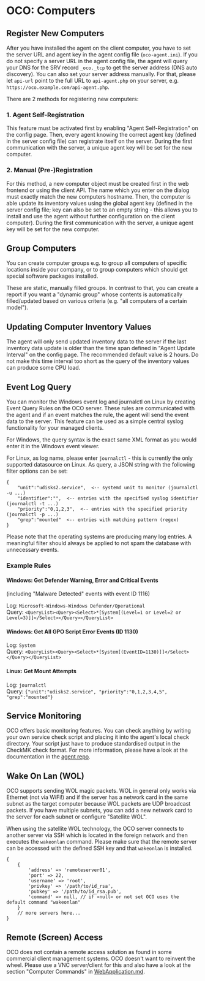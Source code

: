 # OCO: Computers

## Register New Computers
After you have installed the agent on the client computer, you have to set the server URL and agent key in the agent config file (`oco-agent.ini`). If you do not specify a server URL in the agent config file, the agent will query your DNS for the SRV record `_oco._tcp` to get the server address (DNS auto discovery). You can also set your server address manually. For that, please let `api-url` point to the full URL to `api-agent.php` on your server, e.g. `https://oco.example.com/api-agent.php`.

There are 2 methods for registering new computers:

### 1. Agent Self-Registration
This feature must be activated first by enabling "Agent Self-Registration" on the config page. Then, every agent knowing the correct agent key (defined in the server config file) can registrate itself on the server. During the first communication with the server, a unique agent key will be set for the new computer.

### 2. Manual (Pre-)Registration
For this method, a new computer object must be created first in the web frontend or using the client API. The name which you enter on the dialog must exactly match the new computers hostname. Then, the computer is able update its inventory values using the global agent key (defined in the server config file; key can also be set to an empty string - this allows you to install and use the agent without further configuration on the client computer). During the first communication with the server, a unique agent key will be set for the new computer.

## Group Computers
You can create computer groups e.g. to group all computers of specific locations inside your company, or to group computers which should get special software packages installed.

These are static, manually filled groups. In contrast to that, you can create a report if you want a "dynamic group" whose contents is automatically filled/updated based on various criteria (e.g. "all computers of a certain model").

## Updating Computer Inventory Values
The agent will only send updated inventory data to the server if the last inventory data update is older than the time span defined in "Agent Update Interval" on the config page. The recommended default value is 2 hours. Do not make this time interval too short as the query of the inventory values can produce some CPU load.

## Event Log Query
You can monitor the Windows event log and journalctl on Linux by creating Event Query Rules on the OCO server. These rules are communicated with the agent and if an event matches the rule, the agent will send the event data to the server. This feature can be used as a simple central syslog functionality for your managed clients.

For Windows, the query syntax is the exact same XML format as you would enter it in the Windows event viewer.

For Linux, as log name, please enter `journalctl` - this is currently the only supported datasource on Linux. As query, a JSON string with the following filter options can be set:
```
{
    "unit":"udisks2.service",  <-- systemd unit to monitor (journalctl -u ...)
    "identifier":"",  <-- entries with the specified syslog identifier (journalctl -t ...)
    "priority":"0,1,2,3",  <-- entries with the specified priority (journalctl -p ...)
    "grep":"mounted"  <-- entries with matching pattern (regex)
}
```

Please note that the operating systems are producing many log entries. A meaningful filter should always be applied to not spam the database with unnecessary events.

### Example Rules
#### Windows: Get Defender Warning, Error and Critical Events
(including "Malware Detected" events with event ID 1116)

Log: `Microsoft-Windows-Windows Defender/Operational`  
Query: `<QueryList><Query><Select>*[System[(Level=1 or Level=2 or Level=3)]]</Select></Query></QueryList>`

#### Windows: Get All GPO Script Error Events (ID 1130)
Log: `System`  
Query: `<QueryList><Query><Select>*[System[(EventID=1130)]]</Select></Query></QueryList>`

#### Linux: Get Mount Attempts
Log: `journalctl`  
Query: `{"unit":"udisks2.service", "priority":"0,1,2,3,4,5", "grep":"mounted"}`

## Service Monitoring
OCO offers basic monitoring features. You can check anything by writing your own service check script and placing it into the agent's local check directory. Your script just have to produce standardised output in the CheckMK check format. For more information, please have a look at the documentation in the [agent repo](https://github.com/schorschii/oco-agent).

## Wake On Lan (WOL)
OCO supports sending WOL magic packets. WOL in general only works via Ethernet (not via WiFi!) and if the server has a network card in the same subnet as the target computer because WOL packets are UDP broadcast packets. If you have multiple subnets, you can add a new network card to the server for each subnet or configure "Satellite WOL".

When using the satellite WOL technology, the OCO server connects to another server via SSH which is located in the foreign network and then executes the `wakeonlan` command. Please make sure that the remote server can be accessed with the defined SSH key and that `wakeonlan` is installed.

```
{
    {
        'address' => 'remoteserver01',
        'port' => 22,
        'username' => 'root',
        'privkey' => '/path/to/id_rsa',
        'pubkey' => '/path/to/id_rsa.pub',
        'command' => null, // if »null« or not set OCO uses the default command "wakeonlan"
    }
	// more servers here...
}
```

## Remote (Screen) Access
OCO does not contain a remote access solution as found in some commercial client management systems. OCO doesn't want to reinvent the wheel. Please use a VNC server/client for this and also have a look at the section "Computer Commands" in [WebApplication.md](WebApplication.md).

